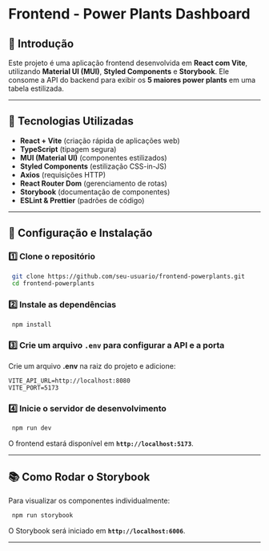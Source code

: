# Frontend - Power Plants Dashboard

## 📌 Introdução

Este projeto é uma aplicação frontend desenvolvida em **React com Vite**, utilizando **Material UI (MUI)**, **Styled Components** e **Storybook**. Ele consome a API do backend para exibir os **5 maiores power plants** em uma tabela estilizada.

---

## 🚀 Tecnologias Utilizadas

- **React + Vite** (criação rápida de aplicações web)
- **TypeScript** (tipagem segura)
- **MUI (Material UI)** (componentes estilizados)
- **Styled Components** (estilização CSS-in-JS)
- **Axios** (requisições HTTP)
- **React Router Dom** (gerenciamento de rotas)
- **Storybook** (documentação de componentes)
- **ESLint & Prettier** (padrões de código)

---

## 🔧 Configuração e Instalação

### 1️⃣ **Clone o repositório**

```sh
 git clone https://github.com/seu-usuario/frontend-powerplants.git
 cd frontend-powerplants
```

### 2️⃣ **Instale as dependências**

```sh
 npm install
```

### 3️⃣ **Crie um arquivo `.env` para configurar a API e a porta**

Crie um arquivo **.env** na raiz do projeto e adicione:

```env
VITE_API_URL=http://localhost:8080
VITE_PORT=5173
```

### 4️⃣ **Inicie o servidor de desenvolvimento**

```sh
 npm run dev
```

O frontend estará disponível em **`http://localhost:5173`**.

---

## 📚 Como Rodar o Storybook

Para visualizar os componentes individualmente:

```sh
 npm run storybook
```

O Storybook será iniciado em **`http://localhost:6006`**.

---
